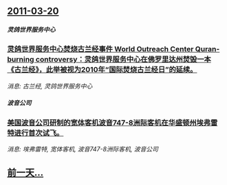 ## [2011-03-20](/news/2011/03/20/index.md)

##### 灵鸽世界服务中心
### [灵鸽世界服务中心焚烧古兰经事件 World Outreach Center Quran-burning controversy：灵鸽世界服务中心在佛罗里达州焚毁一本《古兰经》，此举被视为2010年“国际焚烧古兰经日”的延续。 ](/news/2011/03/20/灵鸽世界服务中心焚烧古兰经事件-World-Outreach-Center-Quran-burning-controve.md)
_消息: 古兰经, 灵鸽世界服务中心_

##### 波音公司
### [美国波音公司研制的宽体客机波音747-8洲际客机在华盛顿州埃弗雷特进行首次试飞。](/news/2011/03/20/美国波音公司研制的宽体客机波音747-8洲际客机在华盛顿州埃弗雷特进行首次试飞.md)
_消息: 埃弗雷特, 宽体客机, 波音747-8洲际客机, 波音公司_

## [前一天...](/news/2011/03/19/index.md)

